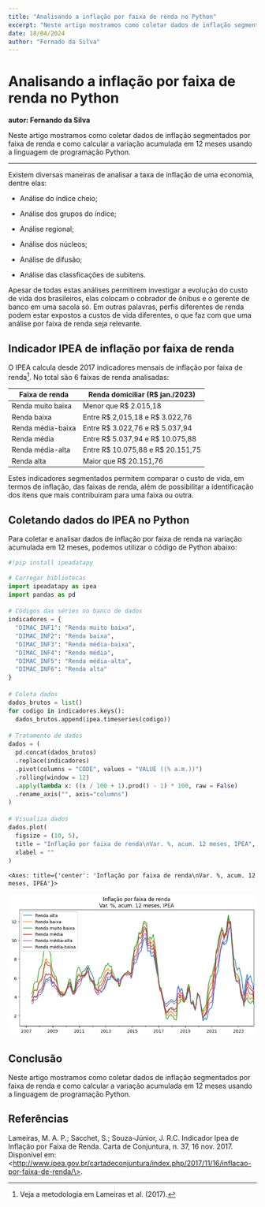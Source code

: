 ```yaml
---
title: "Analisando a inflação por faixa de renda no Python"
excerpt: "Neste artigo mostramos como coletar dados de inflação segmentados por faixa de renda e como calcular a variação acumulada em 12 meses usando a linguagem de programação Python. <br/><img src='/images/portfolio/inflacao_faixa_renda/output_3_1.png'>"
date: 18/04/2024
author: "Fernado da Silva"
---
```


# Analisando a inflação por faixa de renda no Python

**autor: Fernando da Silva**

Neste artigo mostramos como coletar dados de inflação segmentados por faixa de renda e como calcular a variação acumulada em 12 meses usando a linguagem de programação Python.

<hr>

Existem diversas maneiras de analisar a taxa de inflação de uma economia, dentre elas:

-   Análise do índice cheio;

-   Análise dos grupos do índice;

-   Análise regional;

-   Análise dos núcleos;

-   Análise de difusão;

-   Análise das classficações de subitens.

Apesar de todas estas análises permitirem investigar a evolução do custo de vida dos brasileiros, elas colocam o cobrador de ônibus e o gerente de banco em uma sacola só. Em outras palavras, perfis diferentes de renda podem estar expostos a custos de vida diferentes, o que faz com que uma análise por faixa de renda seja relevante.

## Indicador IPEA de inflação por faixa de renda

O IPEA calcula desde 2017 indicadores mensais de inflação por faixa de renda[^1]. No total são 6 faixas de renda analisadas:

[^1]: Veja a metodologia em Lameiras et al. (2017).

| Faixa de renda    | Renda domiciliar (R\$ jan./2023)     |
|-------------------|--------------------------------------|
| Renda muito baixa | Menor que R\$ 2.015,18               |
| Renda baixa       | Entre R\$ 2,015,18 e R\$ 3.022,76    |
| Renda média-baixa | Entre R\$ 3.022,76 e R\$ 5.037,94    |
| Renda média       | Entre R\$ 5.037,94 e R\$ 10.075,88   |
| Renda média-alta  | Entre R\$ 10.075,88 e R\$ 20.151,75  |
| Renda alta        | Maior que R\$ 20.151,76              |

Estes indicadores segmentados permitem comparar o custo de vida, em termos de inflação, das faixas de renda, além de possibilitar a identificação dos itens que mais contribuiram para uma faixa ou outra.

## Coletando dados do IPEA no Python

Para coletar e analisar dados de inflação por faixa de renda na variação acumulada em 12 meses, podemos utilizar o código de Python abaixo:


```python
#!pip install ipeadatapy
```


```python
# Carregar bibliotecas
import ipeadatapy as ipea
import pandas as pd

# Códigos das séries no banco de dados
indicadores = {
  "DIMAC_INF1": "Renda muito baixa",
  "DIMAC_INF2": "Renda baixa",
  "DIMAC_INF3": "Renda média-baixa",
  "DIMAC_INF4": "Renda média",
  "DIMAC_INF5": "Renda média-alta",
  "DIMAC_INF6": "Renda alta"
}

# Coleta dados
dados_brutos = list()
for codigo in indicadores.keys():
  dados_brutos.append(ipea.timeseries(codigo))

# Tratamento de dados
dados = (
  pd.concat(dados_brutos)
  .replace(indicadores)
  .pivot(columns = "CODE", values = "VALUE ((% a.m.))")
  .rolling(window = 12)
  .apply(lambda x: ((x / 100 + 1).prod() - 1) * 100, raw = False)
  .rename_axis("", axis="columns")
)

# Visualiza dados
dados.plot(
  figsize = (10, 5),
  title = "Inflação por faixa de renda\nVar. %, acum. 12 meses, IPEA",
  xlabel = ""
)
```




    <Axes: title={'center': 'Inflação por faixa de renda\nVar. %, acum. 12 meses, IPEA'}>




    
![png](/images/portfolio/inflacao_faixa_renda/output_3_1.png)
    


## Conclusão

Neste artigo mostramos como coletar dados de inflação segmentados por faixa de renda e como calcular a variação acumulada em 12 meses usando a linguagem de programação Python.

## Referências

Lameiras, M. A. P.; Sacchet, S.; Souza-Júnior, J. R.C. Indicador Ipea de Inflação por Faixa de Renda. Carta de Conjuntura, n. 37, 16 nov. 2017. Disponível em: \<http://www.ipea.gov.br/cartadeconjuntura/index.php/2017/11/16/inflacao-por-faixa-de-renda/\>.
